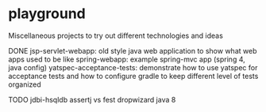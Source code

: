playground
==========

Miscellaneous projects to try out different technologies and ideas

DONE
jsp-servlet-webapp: old style java web application to show what web apps used to be like
spring-webapp: example spring-mvc app (spring 4, java config)
yatspec-acceptance-tests: demonstrate how to use yatspec for acceptance tests and how to configure gradle to keep different level of tests organized

TODO
jdbi-hsqldb
assertj vs fest
dropwizard
java 8